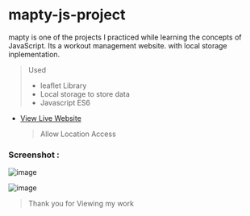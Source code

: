 # mapty-js-project
mapty is one of the projects I practiced while learning the concepts of JavaScript. Its a workout management website. with local storage inplementation.

> Used
> - leaflet Library
> - Local storage to store data
> - Javascript ES6

- [View Live Website](https://mapty-pract.netlify.app/)
  > Allow Location Access

### Screenshot : 

![image](https://github.com/Void-Monarch/mapty-js-project/assets/102967317/4a443704-008b-4faa-914c-e00b47a15484)

![image](https://github.com/Void-Monarch/mapty-js-project/assets/102967317/7fb3087b-3d8a-4f6d-be07-34d4b9d6b4fc)

> Thank you for Viewing my work
